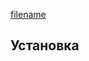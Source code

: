 <pkg :name="'jinja2'" instsize showsbu2></pkg>

[filename](../shared/systemd-extra-warn.md ':include')

## Установка

<package-script :package="'jinja2'" :type="'install'"></package-script>

<script>
	new Vue({ el: '#main' })
</script>
